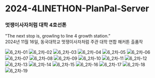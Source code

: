 # 2024-4LINETHON-PlanPal-Server

### 멋쟁이사자처럼 대학 4호선톤
"The next stop is, growling to line 4 growth station.” <br/>
2024년 11월 16일, 동국대학교 멋쟁이사자처럼 주관 대학 연합 해커톤 출품작

![6_2차-01](https://github.com/user-attachments/assets/e698df4a-89e7-451f-8bc3-6852d9533c0a)
![6_2차-02](https://github.com/user-attachments/assets/15bc6756-cfd6-421c-827e-fc17cc3426ed)
![6_2차-03](https://github.com/user-attachments/assets/3726bc83-572b-4cd9-9c60-a8445e4a2a61)
![6_2차-04](https://github.com/user-attachments/assets/958ccaa7-8660-4e40-b265-a83281a1f9f3)
![6_2차-05](https://github.com/user-attachments/assets/0a3f2e1a-82ff-416a-9345-0ba5bad4355e)
![6_2차-06](https://github.com/user-attachments/assets/e3d9d04e-2963-4795-831f-0f3c02527c33)
![6_2차-07](https://github.com/user-attachments/assets/f4fcc4fd-dd05-49a1-8b48-aec9c1d76ada)
![6_2차-08](https://github.com/user-attachments/assets/ed13a02a-a273-497f-995b-f898c703611f)
![6_2차-09](https://github.com/user-attachments/assets/42dc9727-f405-4bdd-b866-996cb9b98e95)
![6_2차-10](https://github.com/user-attachments/assets/c1a7fbed-34c0-49f3-9ae4-830c77a8d2bd)
![6_2차-11](https://github.com/user-attachments/assets/555d3b44-8bdd-463a-8ce2-9e59411bd79c)
![6_2차-12](https://github.com/user-attachments/assets/8f1d43c0-ad14-4a27-b216-97e5378425d3)
![6_2차-13](https://github.com/user-attachments/assets/06c6213f-0eaa-4c6d-ab90-27a0aa75477e)
![6_2차-14](https://github.com/user-attachments/assets/8e38faec-5660-45ee-bb3f-599a9b13f817)
![6_2차-15](https://github.com/user-attachments/assets/19e766e6-2878-4a81-a143-3bb2e3c0d459)
![6_2차-16](https://github.com/user-attachments/assets/90752c23-2257-4bf4-94c2-e76bc793ec4a)
![6_2차-17](https://github.com/user-attachments/assets/ade8acd9-ca2c-47ec-81c7-dc1b2d9cefd7)
![6_2차-18](https://github.com/user-attachments/assets/9aff445a-7585-4aa3-8525-b15dd03876a0)
![6_2차-19](https://github.com/user-attachments/assets/c4aebe27-5395-430a-bf96-24615ffa5aa6)
